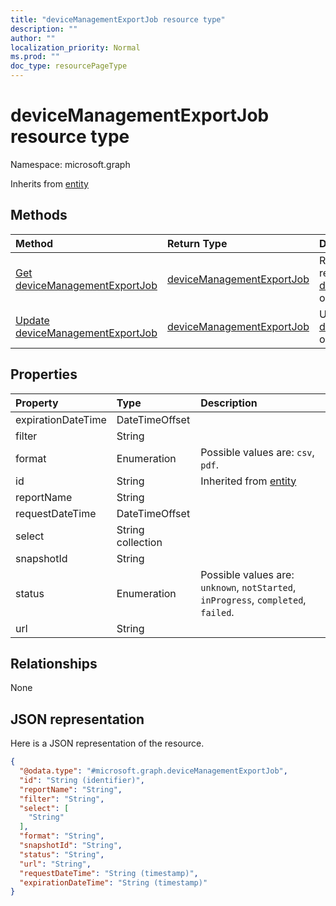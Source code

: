 ```yaml
---
title: "deviceManagementExportJob resource type"
description: ""
author: ""
localization_priority: Normal
ms.prod: ""
doc_type: resourcePageType
---
```


# deviceManagementExportJob resource type


Namespace: microsoft.graph




Inherits from [entity](../resources/entity.md)

## Methods
|Method|Return Type|Description|
|:---|:---|:---|
|[Get deviceManagementExportJob](../api/devicemanagementexportjob-get.md)|[deviceManagementExportJob](../resources/devicemanagementexportjob.md)|Read properties and relationships of the [deviceManagementExportJob](../resources/devicemanagementexportjob.md) object.|
|[Update deviceManagementExportJob](../api/devicemanagementexportjob-update.md)|[deviceManagementExportJob](../resources/devicemanagementexportjob.md)|Update the properties of a [deviceManagementExportJob](../resources/devicemanagementexportjob.md) object.|

## Properties
|Property|Type|Description|
|:---|:---|:---|
|expirationDateTime|DateTimeOffset||
|filter|String||
|format|Enumeration| Possible values are: `csv`, `pdf`.|
|id|String| Inherited from [entity](../resources/entity.md)|
|reportName|String||
|requestDateTime|DateTimeOffset||
|select|String collection||
|snapshotId|String||
|status|Enumeration| Possible values are: `unknown`, `notStarted`, `inProgress`, `completed`, `failed`.|
|url|String||

## Relationships
None

## JSON representation
Here is a JSON representation of the resource.
<!-- {
  "blockType": "resource",
  "keyProperty": "id",
  "@odata.type": "microsoft.graph.deviceManagementExportJob",
  "baseType": "microsoft.graph.entity",
  "openType": false
}
-->
``` json
{
  "@odata.type": "#microsoft.graph.deviceManagementExportJob",
  "id": "String (identifier)",
  "reportName": "String",
  "filter": "String",
  "select": [
    "String"
  ],
  "format": "String",
  "snapshotId": "String",
  "status": "String",
  "url": "String",
  "requestDateTime": "String (timestamp)",
  "expirationDateTime": "String (timestamp)"
}
```

